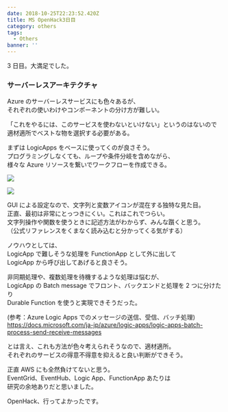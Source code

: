 ```yaml
---
date: 2018-10-25T22:23:52.420Z
title: MS OpenHack3日目
category: others
tags:
  - Others
banner: ''
---
```


3 日目。大満足でした。

### サーバーレスアーキテクチャ

Azure のサーバーレスサービスにも色々あるが、  
それぞれの使いわけやコンポーネントの分け方が難しい。

「これをやるには、このサービスを使わないといけない」というのはないので  
適材適所でベストな物を選択する必要がある。

まずは LogicApps をベースに使ってくのが良さそう。  
プログラミングしなくても、ループや条件分岐を含めながら、  
様々な Azure リソースを繋いでワークフローを作成できる。

![](/static/media/uploads/galleries/スクリーンショット_2018-10-25_22.23.30.png)

![](/static/media/uploads/galleries/スクリーンショット_2018-10-25_22.22.21.png)

GUI による設定なので、文字列と変数アイコンが混在する独特な見た目。  
正直、最初は非常にとっつきにくい。これはこれでつらい。  
文字列操作や関数を使うときに記述方法がわからず、みんな躓くと思う。  
（公式リファレンスをくまなく読み込むと分かってくる気がする）

ノウハウとしては、  
LogicApp で難しそうな処理を FunctionApp として外に出して  
LogicApp から呼び出してあげると良さそう。

非同期処理や、複数処理を待機するような処理は悩むが、  
LogicApp の Batch&nbsp;message でフロント、バックエンドと処理を 2 つに分けたり  
Durable Function を使うと実現できそうだった。

(参考：Azure Logic Apps でのメッセージの送信、受信、バッチ処理)  
https://docs.microsoft.com/ja-jp/azure/logic-apps/logic-apps-batch-process-send-receive-messages

とは言え、これも方法が色々考えられそうなので、適材適所。  
それぞれのサービスの得意不得意を抑えると良い判断ができそう。

正直 AWS にも全然負けてないと思う。  
EventGrid、EventHub、Logic App、FunctionApp あたりは  
研究の余地ありだと思いました。

OpenHack、行ってよかったです。
